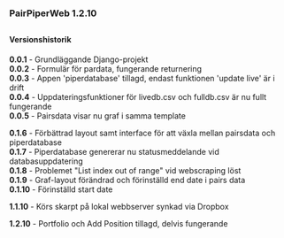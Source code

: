 ### PairPiperWeb 1.2.10

##
#### Versionshistorik<br>
**0.0.1** - Grundläggande Django-projekt <br>
**0.0.2** - Formulär för pardata, fungerande returnering <br>
**0.0.3** - Appen 'piperdatabase' tillagd, endast funktionen 'update live' är i drift <br>
**0.0.4** - Uppdateringsfunktioner för livedb.csv och fulldb.csv är nu fullt fungerande <br>
**0.0.5** - Pairsdata visar nu graf i samma template <br>

**0.1.6** - Förbättrad layout samt interface för att växla mellan pairsdata och piperdatabase <br>
**0.1.7** - Piperdatabase genererar nu statusmeddelande vid databasuppdatering <br>
**0.1.8** - Problemet "List index out of range" vid webscraping löst <br>
**0.1.9** - Graf-layout förändrad och förinställd end date i pairs data <br>
**0.1.10** - Förinställd start date <br>

**1.1.10** - Körs skarpt på lokal webbserver synkad via Dropbox

**1.2.10** - Portfolio och Add Position tillagd, delvis fungerande
